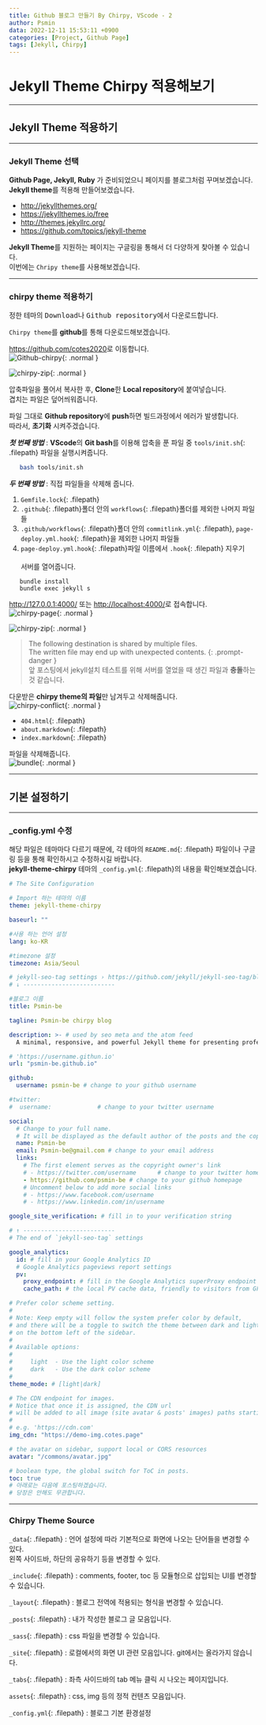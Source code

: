 ```yaml
---
title: Github 블로그 만들기 By Chirpy, VScode - 2
author: Psmin
data: 2022-12-11 15:53:11 +0900
categories: [Project, Github Page]
tags: [Jekyll, Chirpy]
---
```


<h1> Jekyll Theme Chirpy 적용해보기</h1>

---

## Jekyll Theme 적용하기

---

### Jekyll Theme 선택

**Github Page, Jekyll, Ruby** 가 준비되었으니 페이지를 블로그처럼 꾸며보겠습니다.  
**Jekyll theme**를 적용해 만들어보겠습니다.

- <http://jekyllthemes.org/>
- <https://jekyllthemes.io/free>
- <http://themes.jekyllrc.org/>
- <https://github.com/topics/jekyll-theme>

**Jekyll Theme**를 지원하는 페이지는 구글링을 통해서 더 다양하게 찾아볼 수 있습니다.  
이번에는 `Chripy theme`를 사용해보겠습니다.

---

### chirpy theme 적용하기

정한 테마의 <kbd>Download</kbd>나 <kbd>Github repository</kbd>에서 다운로드합니다.

`Chirpy theme`를 **github**를 통해 다운로드해보겠습니다.

<https://github.com/cotes2020>로 이동합니다.  
![Github-chirpy](/assets/img/github-chirpy.png){: .normal }

![chirpy-zip](/assets/img/github-chirpy-zip.png){: .normal }

압축파일을 풀어서 복사한 후, **Clone**한 **Local repository**에 붙여넣습니다.  
겹치는 파일은 덮어씌워줍니다.

파일 그대로 **Github repository**에 **push**하면 빌드과정에서 에러가 발생합니다.  
따라서, **초기화** 시켜주겠습니다.

**_첫 번째 방법_** : **VScode**의 **Git bash**를 이용해 압축을 푼 파일 중 `tools/init.sh`{: .filepath} 파일을 실행시켜줍니다.

```bash
   bash tools/init.sh
```

**_두 번째 방법_** : 직접 파일들을 삭제해 줍니다.

1.  `Gemfile.lock`{: .filepath}
2.  `.github`{: .filepath}폴더 안의 `workflows`{: .filepath}폴더를 제외한 나머지 파일들
3.  `.github/workflows`{: .filepath}폴더 안의 `commitlink.yml`{: .filepath}, `page-deploy.yml.hook`{: .filepath}을 제외한 나머지 파일들
4.  `page-deploy.yml.hook`{: .filepath}파일 이름에서 `.hook`{: .filepath} 지우기  
    <br/>
    서버를 열어줍니다.

```console
   bundle install
   bundle exec jekyll s
```

<http://127.0.0.1:4000/> 또는 <http://localhost:4000/>로 접속합니다.  
 ![chirpy-page](/assets/img/chirpy-page.png){: .normal }

![chirpy-zip](/assets/img/chirpy-multi-files.png){: .normal }

> The following destination is shared by multiple files. <br/>The written file may end up with unexpected contents.
> {: .prompt-danger }  
>  앞 포스팅에서 jekyll설치 테스트를 위해 서버를 열었을 때 생긴 파일과 **충돌**하는 것 같습니다.

다운받은 **chirpy theme의 파일**만 남겨두고 삭제해줍니다.  
 ![chirpy-conflict](/assets/img/chirpy-conflict-file.png){: .normal }

- `404.html`{: .filepath}
- `about.markdown`{: .filepath}
- `index.markdown`{: .filepath}

파일을 삭제해줍니다.  
![bundle](/assets/img/bundle-serve.png){: .normal }

---

## 기본 설정하기

---

### \_config.yml 수정

해당 파일은 테마마다 다르기 때문에, 각 테마의 `README.md`{: .filepath} 파일이나 구글링 등을 통해 확인하시고 수정하시길 바랍니다.  
 **jekyll-theme-chirpy** 테마의 `_config.yml`{: .filepath}의 내용을 확인해보겠습니다.

```yml
# The Site Configuration

# Import 하는 테마의 이름
theme: jekyll-theme-chirpy

baseurl: ""

#사용 하는 언어 설정
lang: ko-KR

#timezone 설정
timezone: Asia/Seoul

# jekyll-seo-tag settings › https://github.com/jekyll/jekyll-seo-tag/blob/master/docs/usage.md
# ↓ --------------------------

#블로그 이름
title: Psmin-be

tagline: Psmin-be chirpy blog

description: >- # used by seo meta and the atom feed
  A minimal, responsive, and powerful Jekyll theme for presenting professional writing.

# 'https://username.githun.io'
url: "psmin-be.github.io"

github:
  username: psmin-be # change to your github username

#twitter:
#  username:             # change to your twitter username

social:
  # Change to your full name.
  # It will be displayed as the default author of the posts and the copyright owner in the Footer
  name: Psmin-be
  email: Psmin-be@gmail.com # change to your email address
  links:
    # The first element serves as the copyright owner's link
    # - https://twitter.com/username      # change to your twitter homepage
    - https://github.com/psmin-be # change to your github homepage
    # Uncomment below to add more social links
    # - https://www.facebook.com/username
    # - https://www.linkedin.com/in/username

google_site_verification: # fill in to your verification string

# ↑ --------------------------
# The end of `jekyll-seo-tag` settings

google_analytics:
  id: # fill in your Google Analytics ID
  # Google Analytics pageviews report settings
  pv:
    proxy_endpoint: # fill in the Google Analytics superProxy endpoint of Google App Engine
    cache_path: # the local PV cache data, friendly to visitors from GFW region

# Prefer color scheme setting.
#
# Note: Keep empty will follow the system prefer color by default,
# and there will be a toggle to switch the theme between dark and light
# on the bottom left of the sidebar.
#
# Available options:
#
#     light  - Use the light color scheme
#     dark   - Use the dark color scheme
#
theme_mode: # [light|dark]

# The CDN endpoint for images.
# Notice that once it is assigned, the CDN url
# will be added to all image (site avatar & posts' images) paths starting with '/'
#
# e.g. 'https://cdn.com'
img_cdn: "https://demo-img.cotes.page"

# the avatar on sidebar, support local or CORS resources
avatar: "/commons/avatar.jpg"

# boolean type, the global switch for ToC in posts.
toc: true
# 아래로는 다음에 포스팅하겠습니다.
# 당장은 안해도 무관합니다.
```

---

### Chirpy Theme Source

`_data`{: .filepath} : 언어 설정에 따라 기본적으로 화면에 나오는 단어들을 변경할 수 있다.  
 왼쪽 사이드바, 하단의 공유하기 등을 변경할 수 있다.

`_include`{: .filepath} : comments, footer, toc 등 모듈형으로 삽입되는 UI를 변경할 수 있습니다.

`_layout`{: .filepath} : 블로그 전역에 적용되는 형식을 변경할 수 있습니다.

`_posts`{: .filepath} : 내가 작성한 블로그 글 모음입니다.

`_sass`{: .filepath} : css 파일을 변경할 수 있습니다.

`_site`{: .filepath} : 로컬에서의 화면 UI 관련 모음입니다. git에서는 올라가지 않습니다.

`_tabs`{: .filepath} : 좌측 사이드바의 tab 메뉴 클릭 시 나오는 페이지입니다.

`assets`{: .filepath} : css, img 등의 정적 컨텐츠 모음입니다.

`_config.yml`{: .filepath} : 블로그 기본 환경설정
